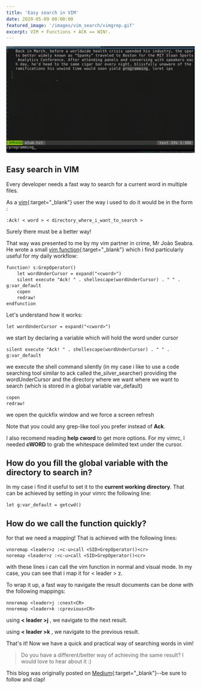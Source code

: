 ```yaml
---
title: 'Easy search in VIM'
date: 2020-05-09 00:00:00
featured_image: '/images/vim_search/vimgrep.gif'
excerpt: VIM + Functions + ACK == WIN!.
---
```


![](/images/vim_search/vimgrep.gif)

## Easy search in VIM

 Every developer needs a fast way to search for a current word in multiple files.

As a [vim](https://github.com/vim){:target="_blank"} user the way i used to do it would be in the form :
```
:Ack! < word > < directory_where_i_want_to_search >
```

Surely there must be a better way!

That way was presented to me by my vim partner in crime, Mr João Seabra.
He wrote a small [vim function](https://learnvimscriptthehardway.stevelosh.com/chapters/23.html){:target="_blank"} which i find particularly useful for my daily workflow:

```
function! s:GrepOperator()
    let wordUnderCursor = expand("<cword>")
    silent execute "Ack! " . shellescape(wordUnderCursor) . " " . g:var_default
    copen
    redraw!
endfunction
```

Let's understand how it works:

```
let wordUnderCursor = expand("<cword>")
```

we start by declaring a variable which will hold the word under cursor

```
silent execute "Ack! " . shellescape(wordUnderCursor) . " " . g:var_default
```

we execute the shell command silently (in my case i like to use a code searching tool similar to ack called the_silver_searcher) providing the wordUnderCursor and the directory where we want where we want to search (which is stored in a global variable var_default)

```
copen
redraw!
```

we open the quickfix window and we force a screen refresh

Note that you could any grep-like tool you prefer instead of **Ack**.

I also recomend reading **help cword** to get more options. For my vimrc, I needed **cWORD** to grab the whitespace delimited text under the cursor.

## How do you fill the global variable with the directory to search in?

In my case i find it useful to set it to the **current working directory**. That can be achieved by setting in your vimrc the following line:

```
let g:var_default = getcwd()
```

## How do we call the function quickly?

for that we need a mapping!  That is achieved with the following lines:

```
vnoremap <leader>z :<c-u>call <SID>GrepOperator()<cr>
noremap <leader>z :<c-u>call <SID>GrepOperator()<cr>
```

with these lines i can call the vim function in normal and visual mode. In my case, you can see that i map it for < leader > z.

To wrap it up, a fast way to navigate the result documents can be done with the following mappings:

```
nnoremap <leader>j :cnext<CR>
nnoremap <leader>k :cprevious<CR>
```

using **< leader >j** , we navigate to the next result.

using **< leader >k** , we navigate to the previous result.


That's it! Now we have a quick and practical way of searching words in vim!

> Do you have a different/better way of achieving the same result?
> I would love to hear about it :)


This blog was originally posted on [Medium](https://link.medium.com/QyA2B23on6){:target="_blank"}--be sure to follow and clap!
